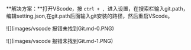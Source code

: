 **解决方案：**打开VScode，按 `ctrl + , `进入设置，在搜索栏输入git.path，编辑setting.json,在git.path后面输入git安装的路径，然后重启VScode。

![](images/vscode 报错未找到Git.md-0.PNG)

![](images/vscode 报错未找到Git.md-1.PNG)